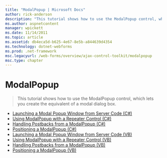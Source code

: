 ```yaml
---
title: "ModalPopup | Microsoft Docs"
author: rick-anderson
description: "This tutorial shows how to use the ModalPopup control, which lets you create the equivalent of a modal dialog box."
ms.author: aspnetcontent
manager: wpickett
ms.date: 11/14/2011
ms.topic: article
ms.assetid: db4eca5d-b625-4e67-8e5b-a844639d4354
ms.technology: dotnet-webforms
ms.prod: .net-framework
msc.legacyurl: /web-forms/overview/ajax-control-toolkit/modalpopup
msc.type: chapter
---
```

ModalPopup
====================
> This tutorial shows how to use the ModalPopup control, which lets you create the equivalent of a modal dialog box.


- [Launching a Modal Popup Window from Server Code (C#)](launching-a-modal-popup-window-from-server-code-cs.md)
- [Using ModalPopup with a Repeater Control (C#)](using-modalpopup-with-a-repeater-control-cs.md)
- [Handling Postbacks from a ModalPopup (C#)](handling-postbacks-from-a-modalpopup-cs.md)
- [Positioning a ModalPopup (C#)](positioning-a-modalpopup-cs.md)
- [Launching a Modal Popup Window from Server Code (VB)](launching-a-modal-popup-window-from-server-code-vb.md)
- [Using ModalPopup with a Repeater Control (VB)](using-modalpopup-with-a-repeater-control-vb.md)
- [Handling Postbacks from a ModalPopup (VB)](handling-postbacks-from-a-modalpopup-vb.md)
- [Positioning a ModalPopup (VB)](positioning-a-modalpopup-vb.md)